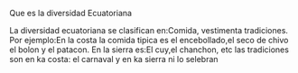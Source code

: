 Que es la diversidad Ecuatoriana 

 La diversidad ecuatoriana se 
 clasifican en:Comida, vestimenta
 tradiciones.
Por ejemplo:En la costa la comida
tipica es el encebollado,el seco
de chivo el bolon y el patacon.
En la sierra es:El cuy,el chanchon,
etc 
las tradiciones son en ka costa:
el carnaval
y en ka sierra ni lo selebran

